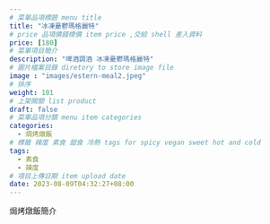 ```yaml
---
# 菜單品項標題 menu title 
title: "冰凍憂鬱瑪格麗特"
# price 品項價錢標價 item price ,交給 shell 差入資料
price: [180] 
# 菜單項目簡介 
description: "啤酒調酒 冰凍憂鬱瑪格麗特"
# 圖片檔案目錄 diretory to store image file
image : "images/estern-meal2.jpeg"
# 排序
weight: 101 
# 上架開關 list product 
draft: false
# 菜單品項分類 menu item categories 
categories:
  - 焗烤燉飯
# 標籤 辣度 素食 甜食 冷熱 tags for spicy vegan sweet hot and cold 
tags:
  - 素食
  - 辣度
# 項目上傳日期 item upload date 
date: 2023-08-09T04:32:27+08:00
---
```


焗烤燉飯簡介
